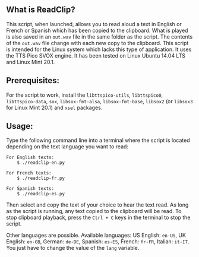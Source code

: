 ## What is ReadClip? ##
This script, when launched, allows you to read aloud a text in English or French or Spanish which has been copied to the clipboard.
What is played is also saved in an `out.wav` file in the same folder as the script.
The contents of the `out.wav` file change with each new copy to the clipboard.
This script is intended for the Linux system which lacks this type of application.
It uses the TTS Pico SVOX engine.
It has been tested on Linux Ubuntu 14.04 LTS and Linux Mint 20.1.

## Prerequisites: ##
For the script to work, install the `libttspico-utils`, `libttspico0`, `libttspico-data`, `sox`, `libsox-fmt-alsa`, `libsox-fmt-base`, `libsox2` (or `libsox3` for Linux Mint 20.1) and `xsel` packages.

## Usage: ##
Type the following command line into a terminal where the script is located depending on the text language you want to read:

	For English texts:
		$ ./readclip-en.py
		
	For French texts:
		$ ./readclip-fr.py
		
	For Spanish texts:
		$ ./readclip-es.py

Then select and copy the text of your choice to hear the text read.
As long as the script is running, any text copied to the clipboard will be read.
To stop clipboard playback, press the `Ctrl + C` keys in the terminal to stop the script.

Other languages are possible. Available languages: US English: `en-US`, UK English: `en-GB`, German: `de-DE`, Spanish: `es-ES`, French: `fr-FR`, Italian: `it-IT`. You just have to change the value of the `lang` variable.
